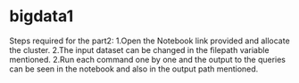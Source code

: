 # bigdata1
Steps required for the part2:
1.Open the Notebook link provided and allocate the cluster.
2.The input dataset can be changed in the filepath variable mentioned.
2.Run each command one by one and the  output to the queries can be seen in the notebook and also in the output path mentioned.
